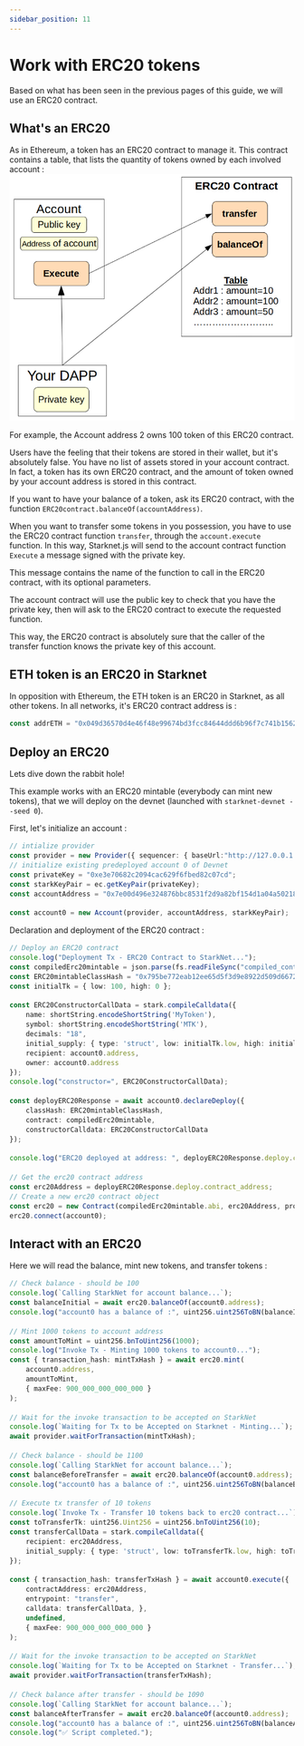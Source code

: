 ```yaml
---
sidebar_position: 11
---
```


# Work with ERC20 tokens

Based on what has been seen in the previous pages of this guide, we will use an ERC20 contract.

## What's an ERC20

As in Ethereum, a token has an ERC20 contract to manage it. This contract contains a table, that lists the quantity of tokens owned by each involved account :
![](./pictures/ERC20.png)

For example, the Account address 2 owns 100 token of this ERC20 contract.

Users have the feeling that their tokens are stored in their wallet, but it's absolutely false. You have no list of assets stored in your account contract. In fact, a token has its own ERC20 contract, and the amount of token owned by your account address is stored in this contract.

If you want to have your balance of a token, ask its ERC20 contract, with the function `ERC20contract.balanceOf(accountAddress)`.

When you want to transfer some tokens in you possession, you have to use the ERC20 contract function `transfer`, through the `account.execute` function. In this way, Starknet.js will send to the account contract function `Execute` a message signed with the private key.

This message contains the name of the function to call in the ERC20 contract, with its optional parameters.

The account contract will use the public key to check that you have the private key, then will ask to the ERC20 contract to execute the requested function.

This way, the ERC20 contract is absolutely sure that the caller of the transfer function knows the private key of this account.

## ETH token is an ERC20 in Starknet

In opposition with Ethereum, the ETH token is an ERC20 in Starknet, as all other tokens. In all networks, it's ERC20 contract address is :

```typescript
const addrETH = "0x049d36570d4e46f48e99674bd3fcc84644ddd6b96f7c741b1562b82f9e004dc7";
```

## Deploy an ERC20

Lets dive down the rabbit hole!

This example works with an ERC20 mintable (everybody can mint new tokens), that we will deploy on the devnet (launched with `starknet-devnet --seed 0`).

First, let's initialize an account :

```typescript
// intialize provider
const provider = new Provider({ sequencer: { baseUrl:"http://127.0.0.1:5050"  } });
// initialize existing predeployed account 0 of Devnet
const privateKey = "0xe3e70682c2094cac629f6fbed82c07cd";
const starkKeyPair = ec.getKeyPair(privateKey);
const accountAddress = "0x7e00d496e324876bbc8531f2d9a82bf154d1a04a50218ee74cdd372f75a551a";

const account0 = new Account(provider, accountAddress, starkKeyPair);
```

Declaration and deployment of the ERC20 contract :

```typescript
// Deploy an ERC20 contract
console.log("Deployment Tx - ERC20 Contract to StarkNet...");
const compiledErc20mintable = json.parse(fs.readFileSync("compiled_contracts/ERC20MintableOZ051.json").toString("ascii"));
const ERC20mintableClassHash = "0x795be772eab12ee65d5f3d9e8922d509d6672039978acc98697c0a563669e8";
const initialTk = { low: 100, high: 0 };

const ERC20ConstructorCallData = stark.compileCalldata({
    name: shortString.encodeShortString('MyToken'),
    symbol: shortString.encodeShortString('MTK'),
    decimals: "18",
    initial_supply: { type: 'struct', low: initialTk.low, high: initialTk.high },
    recipient: account0.address,
    owner: account0.address
});
console.log("constructor=", ERC20ConstructorCallData);

const deployERC20Response = await account0.declareDeploy({
    classHash: ERC20mintableClassHash,
    contract: compiledErc20mintable,
    constructorCalldata: ERC20ConstructorCallData
});

console.log("ERC20 deployed at address: ", deployERC20Response.deploy.contract_address);

// Get the erc20 contract address
const erc20Address = deployERC20Response.deploy.contract_address;
// Create a new erc20 contract object
const erc20 = new Contract(compiledErc20mintable.abi, erc20Address, provider);
erc20.connect(account0);
```

## Interact with an ERC20

Here we will read the balance, mint new tokens, and transfer tokens :

```typescript
// Check balance - should be 100
console.log(`Calling StarkNet for account balance...`);
const balanceInitial = await erc20.balanceOf(account0.address);
console.log("account0 has a balance of :", uint256.uint256ToBN(balanceInitial.balance).toString());

// Mint 1000 tokens to account address
const amountToMint = uint256.bnToUint256(1000);
console.log("Invoke Tx - Minting 1000 tokens to account0...");
const { transaction_hash: mintTxHash } = await erc20.mint(
	account0.address,
	amountToMint,
	{ maxFee: 900_000_000_000_000 }
);

// Wait for the invoke transaction to be accepted on StarkNet
console.log(`Waiting for Tx to be Accepted on Starknet - Minting...`);
await provider.waitForTransaction(mintTxHash);

// Check balance - should be 1100
console.log(`Calling StarkNet for account balance...`);
const balanceBeforeTransfer = await erc20.balanceOf(account0.address);
console.log("account0 has a balance of :", uint256.uint256ToBN(balanceBeforeTransfer.balance).toString());

// Execute tx transfer of 10 tokens
console.log(`Invoke Tx - Transfer 10 tokens back to erc20 contract...`);
const toTransferTk: uint256.Uint256 = uint256.bnToUint256(10);
const transferCallData = stark.compileCalldata({
	recipient: erc20Address,
	initial_supply: { type: 'struct', low: toTransferTk.low, high: toTransferTk.high }
});

const { transaction_hash: transferTxHash } = await account0.execute({
	contractAddress: erc20Address,
	entrypoint: "transfer",
	calldata: transferCallData, },
	undefined,
	{ maxFee: 900_000_000_000_000 }
);

// Wait for the invoke transaction to be accepted on StarkNet
console.log(`Waiting for Tx to be Accepted on Starknet - Transfer...`);
await provider.waitForTransaction(transferTxHash);

// Check balance after transfer - should be 1090
console.log(`Calling StarkNet for account balance...`);
const balanceAfterTransfer = await erc20.balanceOf(account0.address);
console.log("account0 has a balance of :", uint256.uint256ToBN(balanceAfterTransfer.balance).toString());
console.log("✅ Script completed.");
```
